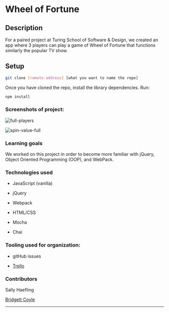# Wheel of Fortune

## Description

For a paired project at Turing School of Software & Design, we created an app where 3 players can play a game of Wheel of Fortune that functions similarly the popular TV show. 

## Setup

```bash
git clone [remote-address] [what you want to name the repo]
```

Once you have cloned the repo, install the library dependencies. Run:

```bash
npm install
```

### Screenshots of project:

![full-players](https://user-images.githubusercontent.com/40863560/55130036-0565d680-50df-11e9-8f43-933ccc512298.png)


![spin-value-full](https://user-images.githubusercontent.com/40863560/55130047-0b5bb780-50df-11e9-9f2e-8a9b3a564e97.png)


### Learning goals

We worked on this project in order to become more familiar with jQuery, Object Oriented Programming (OOP), and WebPack.

### Technologies used

* JavaScript (vanilla)

* jQuery

* Webpack

* HTML/CSS

* Mocha

* Chai

### Tooling used for organization:

* gitHub issues

* [Trello](https://trello.com/b/uY6S7F4R/bridgett-sally-wheel-of-fortune)

### Contributors

Sally Haefling

[Bridgett Coyle](https://github.com/B-Coyle)

---

